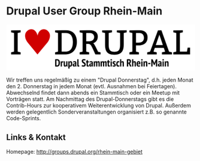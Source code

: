 # Drupal User Group Rhein-Main
![Drupal User Group Rhein-Main](./drupal.logo.png)

Wir treffen uns regelmäßig zu einem "Drupal Donnerstag", d.h. jeden Monat den 2. Donnerstag in jedem
Monat (evtl. Ausnahmen bei Feiertagen). Abwechselnd findet dann abends ein Stammtisch oder ein Meetup mit
Vorträgen statt. Am Nachmittag des Drupal-Donnerstags gibt es die Contrib-Hours zur kooperativem
Weiterentwicklung von Drupal. Außerdem werden gelegentlich Sonderveranstaltungen organisiert z.B. so genannte
Code-Sprints.


## Links &amp; Kontakt

Homepage: <http://groups.drupal.org/rhein-main-gebiet>











